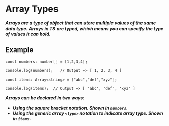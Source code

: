 # Array Types
***Arrays are a type of object that can store multiple values of the same data type. Arrays in TS are typed, which means you can specify the type of values it can hold.***

## Example
```
const numbers: number[] = [1,2,3,4];

console.log(numbers);   // Output => [ 1, 2, 3, 4 ]

const items: Array<string> = ["abc","def","xyz"];

console.log(items);  // Output => [ 'abc', 'def', 'xyz' ]
```
***Arrays can be declared in two ways:***
- ***Using the square bracket notation. Shown in `numbers`.***
- ***Using the generic array `<type>` notation to indicate array type. Shown in `items`.***